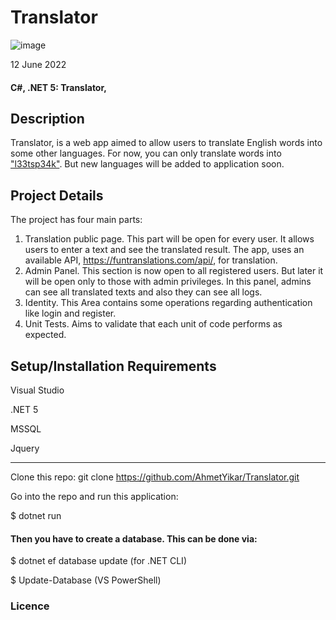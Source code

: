 # Translator
![image](https://user-images.githubusercontent.com/58369826/173206661-8771a820-3739-4087-a165-e9b5a7037952.png)

12 June 2022

#### C#, .NET 5: Translator, 

## Description
Translator, is a web app aimed to allow users to translate English words into some other languages. For now, you can only translate words into ["l33tsp34k"](https://en.wikipedia.org/wiki/Leet).
But new languages will be added to application soon.

## Project Details

The project has four main parts:

1. Translation public page. This part will be open for every user. It allows users to enter a text and see the translated result. The app, uses an available API, https://funtranslations.com/api/, for translation.
2. Admin Panel. This section is now open to all registered users. But later it will be open only to those with admin privileges. In this panel, admins can see all translated texts and also they can see all logs.
3. Identity. This Area contains some operations regarding authentication like login and register. 
4. Unit Tests. Aims to validate that each unit of code performs as expected.

## Setup/Installation Requirements

Visual Studio

.NET 5

MSSQL

Jquery

----

Clone this repo: git clone https://github.com/AhmetYikar/Translator.git

Go into the repo and run this application:

$ dotnet run

#### Then you have to create a database. This can be done via:

$ dotnet ef database update (for .NET CLI)

$ Update-Database (VS PowerShell)

### Licence


